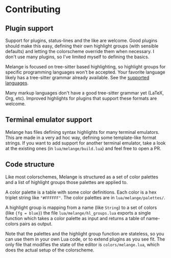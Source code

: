 # Contributing


## Plugin support

Support for plugins, status-lines and the like are welcome.
Good plugins should make this easy, defining their own highlight groups (with
sensible defaults) and letting the colorscheme override them when necessary.
I don't use many plugins, so I've limited myself to defining the basics.


Melange is focused on tree-sitter based highlighting,
so highlight groups for specific programming languages won't be accepted.
Your favorite language likely has a tree-sitter grammar already available.
See the [supported languages](https://github.com/nvim-treesitter/nvim-treesitter#supported-languages).

Many markup languages don't have a good tree-sitter grammar yet (LaTeX, Org, etc).
Improved highlights for plugins that support these formats are welcome.


## Terminal emulator support

Melange has files defining syntax highlights for many terminal emulators.
This are made in a very ad hoc way, defining some template-like format strings.
If you want to add support for another terminal emulator,
take a look at the existing ones (in `lua/melange/build.lua`) and feel free to open a PR.


## Code structure

Like most colorschemes, Melange is structured as a set of color palettes
and a list of highlight groups those palettes are applied to.

A color palette is a table with some color definitions.
Each color is a hex triplet string like `"#FFFFFF"`.
The color palettes are in `lua/melange/palettes/`.

A highlight group is mapping from a name (like `String`) to a set of colors (like `{fg = blue}`) 
the file `lua/melange/hl_groups.lua` exports a single function
which takes a color palette as input and returns a table of name-colors pairs as output.

Note that the palettes and the highlight group function are stateless,
so you can use them in your own Lua code, or to extend plugins as you see fit.
The only file that modifies the state of the editor is `colors/melange.lua`,
which does the actual setup of the colorscheme.

